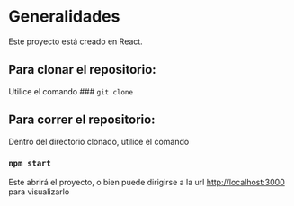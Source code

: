 # Generalidades

Este proyecto está creado en React.

## Para clonar el repositorio:

Utilice el comando ### `git clone `
## Para correr el repositorio:

Dentro del directorio clonado, utilice el comando

### `npm start`

Este abrirá el proyecto, o bien puede dirigirse a la url [http://localhost:3000](http://localhost:3000) para visualizarlo
